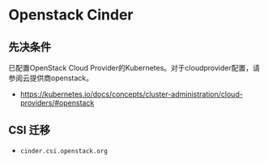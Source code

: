 # Openstack Cinder

## 先决条件

已配置OpenStack Cloud Provider的Kubernetes。对于cloudprovider配置，请参阅云提供商openstack。

* <https://kubernetes.io/docs/concepts/cluster-administration/cloud-providers/#openstack>

## CSI 迁移

* `cinder.csi.openstack.org`
